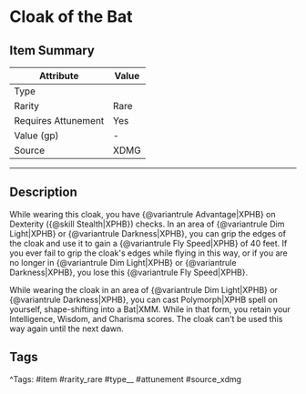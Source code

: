 # Cloak of the Bat

## Item Summary

| Attribute            | Value                        |
|----------------------|------------------------------|
| Type                 |   |
| Rarity               | Rare             |
| Requires Attunement  | Yes                |
| Value (gp)           | -    |
| Source               | XDMG |

---

## Description

While wearing this cloak, you have {@variantrule Advantage|XPHB} on Dexterity ({@skill Stealth|XPHB}) checks. In an area of {@variantrule Dim Light|XPHB} or {@variantrule Darkness|XPHB}, you can grip the edges of the cloak and use it to gain a {@variantrule Fly Speed|XPHB} of 40 feet. If you ever fail to grip the cloak's edges while flying in this way, or if you are no longer in {@variantrule Dim Light|XPHB} or {@variantrule Darkness|XPHB}, you lose this {@variantrule Fly Speed|XPHB}.

While wearing the cloak in an area of {@variantrule Dim Light|XPHB} or {@variantrule Darkness|XPHB}, you can cast Polymorph|XPHB spell on yourself, shape-shifting into a Bat|XMM. While in that form, you retain your Intelligence, Wisdom, and Charisma scores. The cloak can't be used this way again until the next dawn.

## Tags

^Tags: #item #rarity_rare #type__ #attunement #source_xdmg